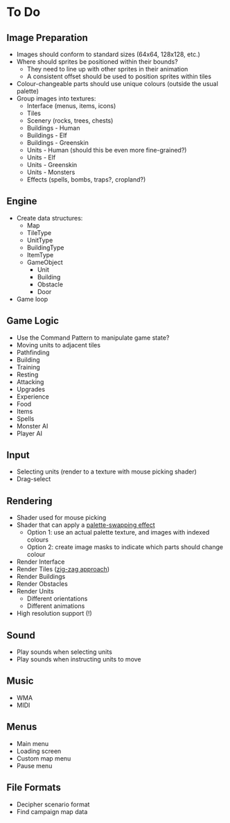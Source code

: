 # To Do

## Image Preparation

 - Images should conform to standard sizes (64x64, 128x128, etc.)
 - Where should sprites be positioned within their bounds?
    - They need to line up with other sprites in their animation
    - A consistent offset should be used to position sprites within tiles
 - Colour-changeable parts should use unique colours (outside the usual palette)
 - Group images into textures:
    - Interface (menus, items, icons)
    - Tiles
    - Scenery (rocks, trees, chests)
    - Buildings - Human
    - Buildings - Elf
    - Buildings - Greenskin
    - Units - Human (should this be even more fine-grained?)
    - Units - Elf
    - Units - Greenskin
    - Units - Monsters
    - Effects (spells, bombs, traps?, cropland?)

## Engine

 - Create data structures:
    - Map
    - TileType
    - UnitType
    - BuildingType
    - ItemType
    - GameObject
        - Unit
        - Building
        - Obstacle
        - Door
 - Game loop

## Game Logic

 - Use the Command Pattern to manipulate game state?
 - Moving units to adjacent tiles
 - Pathfinding
 - Building
 - Training
 - Resting
 - Attacking
 - Upgrades
 - Experience
 - Food
 - Items
 - Spells
 - Monster AI
 - Player AI

## Input

 - Selecting units (render to a texture with mouse picking shader)
 - Drag-select

## Rendering

 - Shader used for mouse picking
 - Shader that can apply a [palette-swapping effect](https://gamedev.stackexchange.com/questions/43294/creating-a-retro-style-palette-swapping-effect-in-opengl)
    - Option 1: use an actual palette texture, and images with indexed colours
    - Option 2: create image masks to indicate which parts should change colour
 - Render Interface
 - Render Tiles ([zig-zag approach](/docs/MECHANICS.md))
 - Render Buildings
 - Render Obstacles
 - Render Units
    - Different orientations
    - Different animations
 - High resolution support (!)

## Sound

 - Play sounds when selecting units
 - Play sounds when instructing units to move

## Music

 - WMA
 - MIDI

## Menus

 - Main menu
 - Loading screen
 - Custom map menu
 - Pause menu

## File Formats

 - Decipher scenario format
 - Find campaign map data
